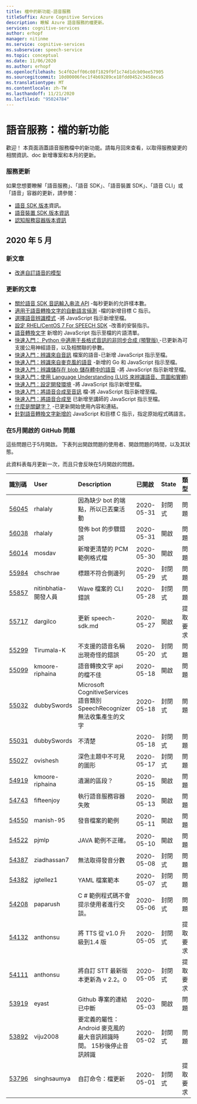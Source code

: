 ```yaml
---
title: 檔中的新功能-語音服務
titleSuffix: Azure Cognitive Services
description: 瞭解 Azure 語音服務的檔更新。
services: cognitive-services
author: erhopf
manager: nitinme
ms.service: cognitive-services
ms.subservice: speech-service
ms.topic: conceptual
ms.date: 11/06/2020
ms.author: erhopf
ms.openlocfilehash: 5c4f02eff06c08f1829f9f1c74d1dcb09ee57905
ms.sourcegitcommit: 10d00006fec1f4b69289ce18fdd0452c3458eca5
ms.translationtype: MT
ms.contentlocale: zh-TW
ms.lasthandoff: 11/21/2020
ms.locfileid: "95024784"
---
```

# <a name="speech-service-whats-new-in-docs"></a>語音服務：檔的新功能

歡迎！ 本頁面涵蓋語音服務檔中的新功能。請每月回來查看，以取得服務變更的相關資訊、doc 新增專案和本月的更新。

### <a name="service-updates"></a>服務更新

如果您想要瞭解「語音服務」、「語音 SDK」、「語音裝置 SDK」、「語音 CLI」或「語音」容器的更新，請參閱：
* [語音 SDK 版本](releasenotes.md)資訊。
* [語音裝置 SDK 版本資訊](devices-sdk-release-notes.md)
* [認知服務容器版本資訊](../containers/container-image-tags.md)

## <a name="may-2020"></a>2020 年 5 月

### <a name="new-articles"></a>新文章

* [改進自訂語音的模型](how-to-custom-speech-improve-accuracy.md)

### <a name="updated-articles"></a>更新的文章

* [關於語音 SDK 音訊輸入串流 API](how-to-use-audio-input-streams.md) -每秒更新的允許樣本數。
* [適用于語音轉換文字的自動語言偵測](how-to-automatic-language-detection.md) -檔的新增目標 C 指示。
* [選擇語音辨識模式](./get-started-speech-to-text.md) -將 JavaScript 指示新增至檔。
* [設定 RHEL/CentOS 7 For SPEECH SDK](how-to-configure-rhel-centos-7.md) -改善的安裝指示。
* [語音轉換文字](./get-started-speech-to-text.md) 新增的 JavaScript 指示至檔的片語清單。
* [快速入門： Python 中適用于長格式音訊的非同步合成 (預覽版) ](./long-audio-api.md) -已更新為可支援公用神經語音，以及相關聯的參數。
* [快速入門：辨識來自音訊](./get-started-speech-to-text.md) 檔案的語音-已新增 JavaScript 指示至檔。
* [快速入門：辨識來自麥克風的語音](./get-started-speech-to-text.md) -新增的 Go 和 JavaScript 指示至檔。
* [快速入門：辨識儲存在 blob 儲存體中的語音](quickstarts/from-blob.md) -將 JavaScript 指示新增至檔。
* [快速入門：使用 Language Understanding (LUIS 來辨識語音、意圖和實體) ](quickstarts/intent-recognition.md)
* [快速入門：設定開發環境](quickstarts/setup-platform.md) -將 JavaScript 指示新增至檔。
* [快速入門：將語音合成至音訊](./get-started-text-to-speech.md) 檔-將 JavaScript 指示新增至檔。
* [快速入門：將語音合成至](./get-started-text-to-speech.md) 已新增至講師的 JavaScript 指示至檔。
* [什麼是關鍵字？](custom-keyword-overview.md) -已更新開始使用內容和連結。
* [針對語音轉換文字新增的](how-to-specify-source-language.md) JavaScript 和目標 C 指示，指定原始程式碼語言。

### <a name="github-issues-opened-in-may"></a>在5月開啟的 GitHub 問題

這些問題已于5月開啟。 下表列出開啟問題的使用者、開啟問題的時間，以及其狀態。  

此資料表每月更新一次，而且只會反映在5月開啟的問題。  

|識別碼|User|Description|已開啟|State|類型|
| :--- | :--- | :--- | :--- | :--- | :--- |
|[56045](https://github.com/MicrosoftDocs/azure-docs/issues/56045)|rhalaly|因為缺少 bot 的端點，所以已丟棄活動|2020-05-31|封閉式|問題|
|[56038](https://github.com/MicrosoftDocs/azure-docs/issues/56038)|rhalaly|發佈 bot 的步驟錯誤|2020-05-31|開啟|問題|
|[56014](https://github.com/MicrosoftDocs/azure-docs/issues/56014)|mosdav|新增更清楚的 PCM 範例格式檔|2020-05-30|開啟|問題|
|[55984](https://github.com/MicrosoftDocs/azure-docs/issues/55984)|chschrae|標題不符合側邊列|2020-05-29|封閉式|問題|
|[55857](https://github.com/MicrosoftDocs/azure-docs/issues/55857)|nitinbhatia-開發人員|Wave 檔案的 CLI 錯誤|2020-05-28|封閉式|問題|
|[55717](https://github.com/MicrosoftDocs/azure-docs/pull/55717)|dargilco|更新 speech-sdk.md|2020-05-27|開啟|提取要求|
|[55299](https://github.com/MicrosoftDocs/azure-docs/issues/55299)|Tirumala-K|不支援的語音名稱出現奇怪的錯誤|2020-05-20|封閉式|問題|
|[55099](https://github.com/MicrosoftDocs/azure-docs/issues/55099)|kmoore-riphaina|語音轉換文字 api 的檔不佳|2020-05-18|開啟|問題|
|[55032](https://github.com/MicrosoftDocs/azure-docs/issues/55032)|dubbySwords|Microsoft CognitiveServices 語音類別 SpeechRecognizer 無法收集產生的文字|2020-05-18|封閉式|問題|
|[55031](https://github.com/MicrosoftDocs/azure-docs/issues/55031)|dubbySwords|不清楚|2020-05-18|封閉式|問題|
|[55027](https://github.com/MicrosoftDocs/azure-docs/issues/55027)|ovishesh|深色主題中不可見的圖形|2020-05-17|封閉式|問題|
|[54919](https://github.com/MicrosoftDocs/azure-docs/issues/54919)|kmoore-riphaina|遺漏的區段？|2020-05-15|開啟|問題|
|[54743](https://github.com/MicrosoftDocs/azure-docs/issues/54743)|fifteenjoy|執行語音服務容器失敗|2020-05-13|開啟|問題|
|[54550](https://github.com/MicrosoftDocs/azure-docs/issues/54550)|manish-95|發音檔案的範例|2020-05-11|開啟|問題|
|[54522](https://github.com/MicrosoftDocs/azure-docs/issues/54522)|pjmlp|JAVA 範例不正確。|2020-05-10|開啟|問題|
|[54387](https://github.com/MicrosoftDocs/azure-docs/issues/54387)|ziadhassan7|無法取得發音分數|2020-05-08|封閉式|問題|
|[54382](https://github.com/MicrosoftDocs/azure-docs/issues/54382)|jgtellez1|YAML 檔案範本|2020-05-07|封閉式|問題|
|[54208](https://github.com/MicrosoftDocs/azure-docs/issues/54208)|paparush|C # 範例程式碼不會提示使用者進行交談。|2020-05-06|封閉式|問題|
|[54132](https://github.com/MicrosoftDocs/azure-docs/pull/54132)|anthonsu|將 TTS 從 v1.0 升級到1.4 版|2020-05-05|封閉式|提取要求|
|[54111](https://github.com/MicrosoftDocs/azure-docs/pull/54111)|anthonsu|將自訂 STT 最新版本更新為 v 2.2。0|2020-05-05|封閉式|提取要求|
|[53919](https://github.com/MicrosoftDocs/azure-docs/issues/53919)|eyast|Github 專案的連結已中斷|2020-05-03|開啟|問題|
|[53892](https://github.com/MicrosoftDocs/azure-docs/issues/53892)|viju2008|要定義的屬性： Android 麥克風的最大音訊辨識時間。 15秒後停止音訊辨識|2020-05-02|封閉式|問題|
|[53796](https://github.com/MicrosoftDocs/azure-docs/pull/53796)|singhsaumya|自訂命令：檔更新|2020-05-01|封閉式|提取要求|